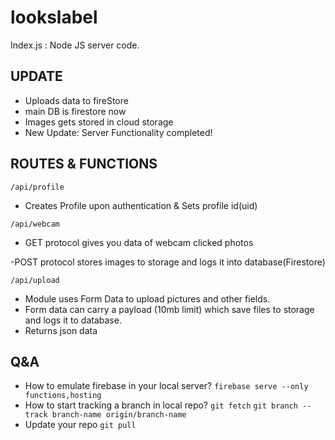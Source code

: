 # lookslabel

Index.js : Node JS server code.

## UPDATE

- Uploads data to fireStore
- main DB is firestore now
- Images gets stored in cloud storage
- New Update: Server Functionality completed!

## ROUTES & FUNCTIONS

`/api/profile`

- Creates Profile upon authentication & Sets profile id(uid)

`/api/webcam`

- GET protocol gives you data of webcam clicked photos

-POST protocol stores images to storage and logs it into database(Firestore)

`/api/upload`

- Module uses Form Data to upload pictures and other fields.
- Form data can carry a payload (10mb limit) which save files to storage and logs it to database.
- Returns json data

## Q&A

- How to emulate firebase in your local server?
  `firebase serve --only functions,hosting`
- How to start tracking a branch in local repo?
  `git fetch`
  `git branch --track branch-name origin/branch-name`
- Update your repo `git pull`
